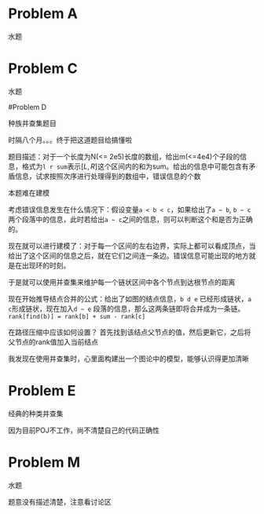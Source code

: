 # Problem A

水题

# Problem C

水题

#Problem D

种族并查集题目

时隔八个月。。。终于把这道题目给搞懂啦

题目描述：对于一个长度为N(<= 2e5)长度的数组，给出m(<=4e4)个子段的信息，格式为`l r sum`表示$[L, R]$这个区间内的和为sum。给出的信息中可能包含有矛盾信息，试求按照次序进行处理得到的数组中，错误信息的个数

本题难在建模

考虑错误信息发生在什么情况下：假设变量`a < b < c`，如果给出了`a ~ b`, `b ~ c`两个段落中的信息，此时若给出`a ~ c`之间的信息，则可以判断这个和是否为正确的。

现在就可以进行建模了：对于每一个区间的左右边界，实际上都可以看成顶点，当给出了这个区间的信息之后，就在它们之间连一条边。错误信息可能出现的地方就是在出现环的时刻。

于是就可以使用并查集来维护每一个链状区间中各个节点到达根节点的距离

现在开始推导结点合并的公式：给出了如图的结点信息，`b d e` 已经形成链状，`a c`形成链状，现在加入`d ~ e` 段落的信息，那么这两条链即将合并成为一条链。`rank[find(b)] = rank[b] + sum - rank[c]`



在路径压缩中应该如何设置？ 首先找到该结点父节点的值，然后更新它，之后将父节点的rank值加入当前结点



我发现在使用并查集时，心里面构建出一个图论中的模型，能够认识得更加清晰

# Problem E

经典的种类并查集

因为目前POJ不工作，尚不清楚自己的代码正确性

# Problem M

水题

题意没有描述清楚，注意看讨论区